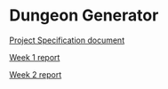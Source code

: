 # Dungeon Generator

[Project Specification document](https://github.com/tire95/DungeonGenerator/blob/master/Documentation/Project%20specification.MD)

[Week 1 report](https://github.com/tire95/DungeonGenerator/blob/master/Documentation/Week%20reports/Week%201%20report.MD)

[Week 2 report](https://github.com/tire95/DungeonGenerator/blob/master/Documentation/Week%20reports/Week%202%20report.MD)
